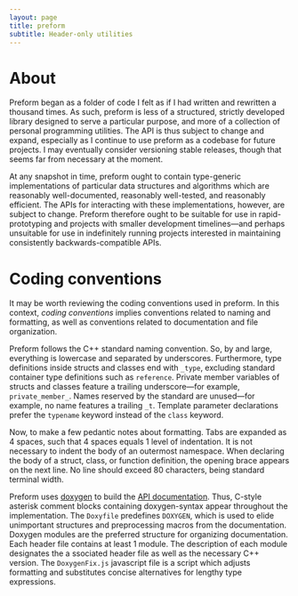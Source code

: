 ```yaml
---
layout: page
title: preform
subtitle: Header-only utilities
---
```


# About
Preform began as a folder of code I felt as if I had 
written and rewritten a thousand times. As such, preform is less of a 
structured, strictly developed library designed to serve a particular purpose,
and more of a collection of personal programming utilities. The API is thus
subject to change and expand, especially as I continue to use preform
as a codebase for future projects. I may eventually consider versioning stable 
releases, though that seems far from necessary at the moment. 

At any snapshot in time, preform ought to contain type-generic
implementations of particular data structures and algorithms which are
reasonably well-documented, reasonably well-tested, and reasonably efficient.
The APIs for interacting with these implementations, however, are subject
to change. Preform therefore ought to be suitable for use in rapid-prototyping
and projects with smaller development timelines&mdash;and perhaps unsuitable 
for use in indefinitely running projects interested in maintaining
consistently backwards-compatible APIs.

# Coding conventions
It may be worth reviewing the coding conventions used in preform.
In this context, _coding conventions_ implies conventions related to 
naming and formatting, as well as conventions related to documentation 
and file organization. 

Preform follows the C++ standard naming convention. So, by and large, 
everything is lowercase and separated by underscores. Furthermore, type 
definitions inside structs and classes end with `_type`, excluding standard 
container type definitions such as `reference`. Private member variables of 
structs and classes feature a trailing underscore&mdash;for example, 
`private_member_`. Names reserved by the standard are unused&mdash;for 
example, no name features a trailing `_t`. Template parameter declarations 
prefer the `typename` keyword instead of the `class` keyword.

Now, to make a few pedantic notes about formatting. Tabs are expanded 
as 4 spaces, such that 4 spaces equals 1 level of indentation. It is not 
necessary to indent the body of an outermost namespace. When declaring the 
body of a struct, class, or function definition, the opening brace appears 
on the next line. No line should exceed 80 characters, being standard 
terminal width. 

Preform uses [doxygen][1] to build the [API documentation][2]. Thus,
C-style asterisk comment blocks containing doxygen-syntax appear throughout 
the implementation. The `Doxyfile` predefines `DOXYGEN`, which is used to elide 
unimportant structures and preprocessing macros from the documentation.
Doxygen modules are the preferred structure for organizing documentation. 
Each header file contains at least 1 module. The description of each module 
designates the a ssociated header file as well as the necessary C++ version. 
The `DoxygenFix.js` javascript file is a script which adjusts 
formatting and substitutes concise alternatives for
lengthy type expressions.

[1]: http://doxygen.nl
[2]: https://mgradysaunders.github.io/preform/doxygen/html
